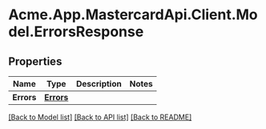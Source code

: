 # Acme.App.MastercardApi.Client.Model.ErrorsResponse

## Properties

Name | Type | Description | Notes
------------ | ------------- | ------------- | -------------
**Errors** | [**Errors**](Errors.md) |  | 

[[Back to Model list]](../README.md#documentation-for-models) [[Back to API list]](../README.md#documentation-for-api-endpoints) [[Back to README]](../README.md)

